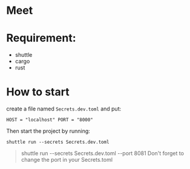 # Meet 

# Requirement:
 - shuttle
 - cargo
 - rust

# How to start

create a file named `Secrets.dev.toml` and put:

`
HOST = "localhost"
PORT = "8000"
`

Then start the project by running:

`shuttle run --secrets Secrets.dev.toml`

> shuttle run --secrets Secrets.dev.toml --port 8081
> Don't forget to change the port in your Secrets.toml
